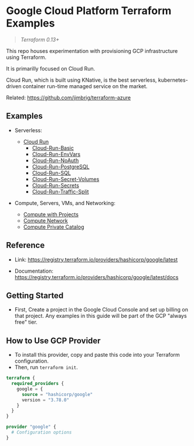 # Google Cloud Platform Terraform Examples

> *Terraform 0.13+*

This repo houses experimentation with provisioning GCP infrastructure using Terraform. 

It is primarilly focused on Cloud Run.

Cloud Run, which is built using KNative, is the best serverless, kubernetes-driven container run-time managed service on the market.

Related: <https://github.com/jimbrig/terraform-azure>

## Examples

- Serverless:

  - [Cloud Run](Cloud-Run/)
    - [Cloud-Run-Basic](Cloud-Run/Cloud-Run-Basic/)
    - [Cloud-Run-EnvVars](Cloud-Run/Cloud-Run-EnvVars/)
    - [Cloud-Run-NoAuth](Cloud-Run/Cloud-Run-NoAuth/)
    - [Cloud-Run-PostgreSQL](Cloud-Run/Cloud-Run-SQL-PostgreSQL/)
    - [Cloud-Run-SQL](Cloud-Run/Cloud-Run-SQL/)
    - [Cloud-Run-Secret-Volumes](Cloud-Run/Cloud-Run-Secret-Volumes/)
    - [Cloud-Run-Secrets](Cloud-Run/Cloud-Run-Secrets/)
    - [Cloud-Run-Traffic-Split](Cloud-Run/Cloud-Run-Traffic-Split)

- Compute, Servers, VMs, and Networking:
  - [Compute with Projects](Projects)
  - [Compute Network](Compute-Network-Simple)
  - [Compute Private Catalog](Private-Catalog)

## Reference

- Link: <https://registry.terraform.io/providers/hashicorp/google/latest>

- Documentation: <https://registry.terraform.io/providers/hashicorp/google/latest/docs>

## Getting Started

- First, Create a project in the Google Cloud Console and set up billing on that project. Any examples in this guide will be part of the GCP "always free" tier.

## How to Use GCP Provider

- To install this provider, copy and paste this code into your Terraform configuration.
- Then, run `terraform init`.

```terraform
terraform {
  required_providers {
    google = {
      source = "hashicorp/google"
      version = "3.78.0"
    }
  }
}

provider "google" {
  # Configuration options
}
```
